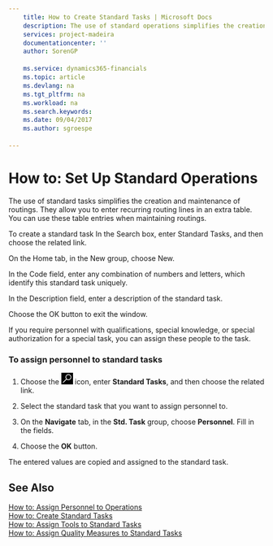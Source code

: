```yaml
---
    title: How to Create Standard Tasks | Microsoft Docs
    description: The use of standard operations simplifies the creation and maintenance of routings. They allow you to enter recurring routing lines in an extra table. You can use these table entries when maintaining routings.
    services: project-madeira
    documentationcenter: ''
    author: SorenGP

    ms.service: dynamics365-financials
    ms.topic: article
    ms.devlang: na
    ms.tgt_pltfrm: na
    ms.workload: na
    ms.search.keywords:
    ms.date: 09/04/2017
    ms.author: sgroespe

---
```

# How to: Set Up Standard Operations
The use of standard tasks simplifies the creation and maintenance of routings. They allow you to enter recurring routing lines in an extra table. You can use these table entries when maintaining routings.

To create a standard task
In the Search box, enter Standard Tasks, and then choose the related link.

On the Home tab, in the New group, choose New.

In the Code field, enter any combination of numbers and letters, which identify this standard task uniquely.

In the Description field, enter a description of the standard task.

Choose the OK button to exit the window.



If you require personnel with qualifications, special knowledge, or special authorization for a special task, you can assign these people to the task.  

### To assign personnel to standard tasks  

1.  Choose the ![Search for Page or Report](media/ui-search/search_small.png "Search for Page or Report icon") icon, enter **Standard Tasks**, and then choose the related link.  

2.  Select the standard task that you want to assign personnel to.  

3.  On the **Navigate** tab, in the **Std. Task** group, choose **Personnel**. Fill in the fields.  

4.  Choose the **OK** button.  

 The entered values are copied and assigned to the standard task.  

## See Also  
 [How to: Assign Personnel to Operations](../how-to-assign-personnel-to-operations.md)   
 [How to: Create Standard Tasks](../how-to-create-standard-tasks.md)   
 [How to: Assign Tools to Standard Tasks](../how-to-assign-tools-to-standard-tasks.md)   
 [How to: Assign Quality Measures to Standard Tasks](../how-to-assign-quality-measures-to-standard-tasks.md)
